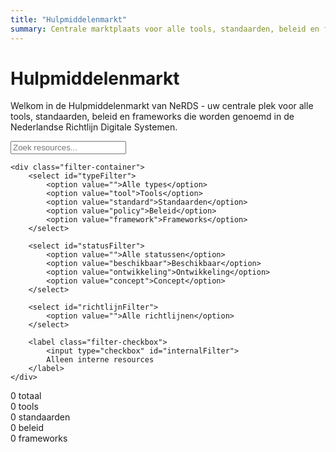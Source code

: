 ```yaml
---
title: "Hulpmiddelenmarkt"
summary: Centrale marktplaats voor alle tools, standaarden, beleid en frameworks van NeRDS
---
```


# Hulpmiddelenmarkt

Welkom in de Hulpmiddelenmarkt van NeRDS - uw centrale plek voor alle tools, standaarden, beleid en frameworks die worden genoemd in de Nederlandse Richtlijn Digitale Systemen.

<div class="resource-markt-filters">
    <div class="search-container">
        <input type="text" id="resourceSearch" placeholder="Zoek resources..." />
    </div>

    <div class="filter-container">
        <select id="typeFilter">
            <option value="">Alle types</option>
            <option value="tool">Tools</option>
            <option value="standard">Standaarden</option>
            <option value="policy">Beleid</option>
            <option value="framework">Frameworks</option>
        </select>

        <select id="statusFilter">
            <option value="">Alle statussen</option>
            <option value="beschikbaar">Beschikbaar</option>
            <option value="ontwikkeling">Ontwikkeling</option>
            <option value="concept">Concept</option>
        </select>

        <select id="richtlijnFilter">
            <option value="">Alle richtlijnen</option>
        </select>

        <label class="filter-checkbox">
            <input type="checkbox" id="internalFilter">
            Alleen interne resources
        </label>
    </div>
</div>

<div class="resource-stats">
    <div class="stat-item">
        <span class="stat-number" id="totalResources">0</span>
        <span class="stat-label">totaal</span>
    </div>
    <div class="stat-item">
        <span class="stat-number" id="toolsCount">0</span>
        <span class="stat-label">tools</span>
    </div>
    <div class="stat-item">
        <span class="stat-number" id="standardsCount">0</span>
        <span class="stat-label">standaarden</span>
    </div>
    <div class="stat-item">
        <span class="stat-number" id="policiesCount">0</span>
        <span class="stat-label">beleid</span>
    </div>
    <div class="stat-item">
        <span class="stat-number" id="frameworksCount">0</span>
        <span class="stat-label">frameworks</span>
    </div>
</div>

<div id="resourceGrid" class="resource-grid">
    <!-- Resources worden hier geladen via JavaScript -->
</div>

<div id="noResults" class="no-results" style="display: none;">
    <p>Geen resources gevonden die voldoen aan uw zoekcriteria.</p>
</div>

<script>
document.addEventListener('DOMContentLoaded', async function() {
    // Laad resources.json
    let response;
    try {
        // Probeer verschillende paden
        response = await fetch('/NeRDS/data/resources.json');
        if (!response.ok) {
            response = await fetch('./data/resources.json');
        }
        if (!response.ok) {
            response = await fetch('../data/resources.json');
        }
    } catch (e) {
        console.error('Error loading resources:', e);
        return;
    }
    const data = await response.json();
    const resources = data.resources;

    // Vul richtlijnen filter
    const richtlijnen = [...new Set(resources.flatMap(r => r.richtlijnen))].sort();
    const richtlijnFilter = document.getElementById('richtlijnFilter');
    richtlijnen.forEach(richtlijn => {
        const option = document.createElement('option');
        option.value = richtlijn;
        option.textContent = richtlijn.charAt(0).toUpperCase() + richtlijn.slice(1);
        richtlijnFilter.appendChild(option);
    });

    // Update statistieken
    function updateStats(filteredResources) {
        document.getElementById('totalResources').textContent = filteredResources.length;
        document.getElementById('toolsCount').textContent = filteredResources.filter(r => r.type === 'tool').length;
        document.getElementById('standardsCount').textContent = filteredResources.filter(r => r.type === 'standard').length;
        document.getElementById('policiesCount').textContent = filteredResources.filter(r => r.type === 'policy').length;
        document.getElementById('frameworksCount').textContent = filteredResources.filter(r => r.type === 'framework').length;
    }

    // Render resources
    function renderResources(resourcesToRender) {
        const grid = document.getElementById('resourceGrid');
        const noResults = document.getElementById('noResults');

        if (resourcesToRender.length === 0) {
            grid.style.display = 'none';
            noResults.style.display = 'block';
            return;
        }

        grid.style.display = 'grid';
        noResults.style.display = 'none';

        grid.innerHTML = resourcesToRender.map(resource => `
            <div class="resource-card" data-type="${resource.type}" data-status="${resource.status}">
                <div class="resource-header">
                    <span class="resource-type-badge resource-type-${resource.type}">${getTypeLabel(resource.type)}</span>
                    <span class="resource-status-badge resource-status-${resource.status}">${resource.status}</span>
                    ${resource.external ? '<span class="resource-external-badge">extern</span>' : ''}
                </div>
                <h3 class="resource-title">${resource.title}</h3>
                <p class="resource-description">${resource.description}</p>
                <div class="resource-richtlijnen">
                    ${resource.richtlijnen.map(r => `<span class="richtlijn-tag">${r}</span>`).join('')}
                </div>
                ${resource.url ?
                    `<a href="${resource.url}" class="resource-link" target="_blank">Bekijken</a>` :
                    '<button class="resource-link" disabled>Niet beschikbaar</button>'
                }
            </div>
        `).join('');
    }

    function getTypeLabel(type) {
        const labels = {
            'tool': 'Tool',
            'standard': 'Standaard',
            'policy': 'Beleid',
            'framework': 'Framework'
        };
        return labels[type] || type;
    }

    // Filter functie
    function filterResources() {
        const searchTerm = document.getElementById('resourceSearch').value.toLowerCase();
        const typeFilter = document.getElementById('typeFilter').value;
        const statusFilter = document.getElementById('statusFilter').value;
        const richtlijnFilter = document.getElementById('richtlijnFilter').value;
        const internalOnly = document.getElementById('internalFilter').checked;

        const filtered = resources.filter(resource => {
            const matchesSearch = resource.title.toLowerCase().includes(searchTerm) ||
                                resource.description.toLowerCase().includes(searchTerm);
            const matchesType = !typeFilter || resource.type === typeFilter;
            const matchesStatus = !statusFilter || resource.status === statusFilter;
            const matchesRichtlijn = !richtlijnFilter || resource.richtlijnen.includes(richtlijnFilter);
            const matchesInternal = !internalOnly || !resource.external;

            return matchesSearch && matchesType && matchesStatus && matchesRichtlijn && matchesInternal;
        });

        renderResources(filtered);
        updateStats(filtered);
    }

    // Event listeners
    document.getElementById('resourceSearch').addEventListener('input', filterResources);
    document.getElementById('typeFilter').addEventListener('change', filterResources);
    document.getElementById('statusFilter').addEventListener('change', filterResources);
    document.getElementById('richtlijnFilter').addEventListener('change', filterResources);
    document.getElementById('internalFilter').addEventListener('change', filterResources);

    // Initiële render
    renderResources(resources);
    updateStats(resources);
});
</script>
